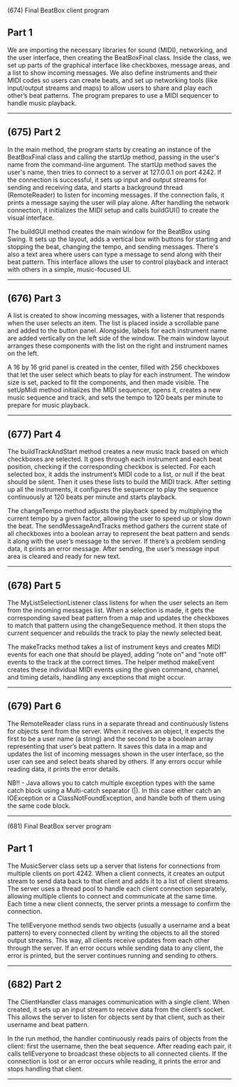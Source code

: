(674)
Final BeatBox client program

Part 1
------
We are importing the necessary libraries for sound (MIDI), networking, and the user interface, then creating the BeatBoxFinal class. Inside the class, we set up parts of the graphical interface like checkboxes, message areas, and a list to show incoming messages. We also define instruments and their MIDI codes so users can create beats, and set up networking tools (like input/output streams and maps) to allow users to share and play each other’s beat patterns. The program prepares to use a MIDI sequencer to handle music playback.

-----------------------------------------------------------------------------------------
(675)
Part 2
-------

In the main method, the program starts by creating an instance of the BeatBoxFinal class and calling the startUp method, passing in the user's name from the command-line argument. The startUp method saves the user's name, then tries to connect to a server at 127.0.0.1 on port 4242. If the connection is successful, it sets up input and output streams for sending and receiving data, and starts a background thread (RemoteReader) to listen for incoming messages. If the connection fails, it prints a message saying the user will play alone. After handling the network connection, it initializes the MIDI setup and calls buildGUI() to create the visual interface.

The buildGUI method creates the main window for the BeatBox using Swing. It sets up the layout, adds a vertical box with buttons for starting and stopping the beat, changing the tempo, and sending messages. There's also a text area where users can type a message to send along with their beat pattern. This interface allows the user to control playback and interact with others in a simple, music-focused UI.

-------------------------------------------------------------------------------------------
(676)
Part 3
------
A list is created to show incoming messages, with a listener that responds when the user selects an item. The list is placed inside a scrollable pane and added to the button panel. Alongside, labels for each instrument name are added vertically on the left side of the window. The main window layout arranges these components with the list on the right and instrument names on the left.

A 16 by 16 grid panel is created in the center, filled with 256 checkboxes that let the user select which beats to play for each instrument. The window size is set, packed to fit the components, and then made visible. The setUpMidi method initializes the MIDI sequencer, opens it, creates a new music sequence and track, and sets the tempo to 120 beats per minute to prepare for music playback.

------------------------------------------------------------------------------------------
(677)
Part 4
------
The buildTrackAndStart method creates a new music track based on which checkboxes are selected. It goes through each instrument and each beat position, checking if the corresponding checkbox is selected. For each selected box, it adds the instrument’s MIDI code to a list, or null if the beat should be silent. Then it uses these lists to build the MIDI track. After setting up all the instruments, it configures the sequencer to play the sequence continuously at 120 beats per minute and starts playback.

The changeTempo method adjusts the playback speed by multiplying the current tempo by a given factor, allowing the user to speed up or slow down the beat. The sendMessageAndTracks method gathers the current state of all checkboxes into a boolean array to represent the beat pattern and sends it along with the user’s message to the server. If there’s a problem sending data, it prints an error message. After sending, the user’s message input area is cleared and ready for new text.

------------------------------------------------------------------------------------------
(678)
Part 5
-------
The MyListSelectionListener class listens for when the user selects an item from the incoming messages list. When a selection is made, it gets the corresponding saved beat pattern from a map and updates the checkboxes to match that pattern using the changeSequence method. It then stops the current sequencer and rebuilds the track to play the newly selected beat.

The makeTracks method takes a list of instrument keys and creates MIDI events for each one that should be played, adding “note on” and “note off” events to the track at the correct times. The helper method makeEvent creates these individual MIDI events using the given command, channel, and timing details, handling any exceptions that might occur.

-------------------------------------------------------------------------------------------
(679)
Part 6
-------
The RemoteReader class runs in a separate thread and continuously listens for objects sent from the server. When it receives an object, it expects the first to be a user name (a string) and the second to be a boolean array representing that user’s beat pattern. It saves this data in a map and updates the list of incoming messages shown in the user interface, so the user can see and select beats shared by others. If any errors occur while reading data, it prints the error details.

NB!! - Java allows you to catch multiple exception types with the same catch block using a Multi-catch separator (|). In this case either catch an IOException or a ClassNotFoundException, and handle both of them using the same code block.

------------------------------------------------------------------------------------------
(681)
Final BeatBox server program

Part 1
-------
The MusicServer class sets up a server that listens for connections from multiple clients on port 4242. When a client connects, it creates an output stream to send data back to that client and adds it to a list of client streams. The server uses a thread pool to handle each client connection separately, allowing multiple clients to connect and communicate at the same time. Each time a new client connects, the server prints a message to confirm the connection.

The tellEveryone method sends two objects (usually a username and a beat pattern) to every connected client by writing the objects to all the stored output streams. This way, all clients receive updates from each other through the server. If an error occurs while sending data to any client, the error is printed, but the server continues running and sending to others.

-----------------------------------------------------------------------------------------
(682)
Part 2
-------
The ClientHandler class manages communication with a single client. When created, it sets up an input stream to receive data from the client’s socket. This allows the server to listen for objects sent by that client, such as their username and beat pattern.

In the run method, the handler continuously reads pairs of objects from the client: first the username, then the beat sequence. After reading each pair, it calls tellEveryone to broadcast these objects to all connected clients. If the connection is lost or an error occurs while reading, it prints the error and stops handling that client.

-------------------------------------------------------------------------------------------